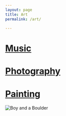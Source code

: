 ```yaml
---
layout: page
title: Art
permalink: /art/

---
```


<link rel="stylesheet" type="text/css" media="all" href="custom.css" />

<div class="container">
  <div id="music" class="section">
    <div class="content">
    <a href="{{ site.art_medium.music.url}}">
      <h1>Music</h1>
    </a>
    </div>
    <div class="overlay"></div>
  </div>
  <div id="photography" class="section">
    <div class="content">
      <a href="{{ site.art_medium.photography.url}}">
        <h1>Photography</h1>
      </a>
    </div>
    <div class="overlay"></div>
  </div>
  <div id="painting" class="section">
    <div class="content">
      <a href="{{ site.art_medium.paint.url}}">
        <h1>Painting</h1>
      </a>
    </div>
    <div class="overlay"></div>
  </div>
</div>



![Boy and a Boulder](boulder_bum.jpg)
